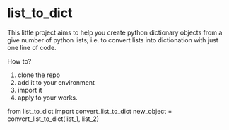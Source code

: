 # list_to_dict

This little project aims to help you create python dictionary objects from a give number of python lists; i.e. to convert lists into dictionation with just one line of code.

How to?

1. clone the repo
2. add it to your environment
3. import it
4. apply to your works.

from list_to_dict import convert_list_to_dict
new_object = convert_list_to_dict(list_1, list_2)

